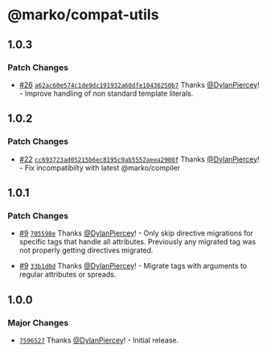 # @marko/compat-utils

## 1.0.3

### Patch Changes

- [#26](https://github.com/marko-js/compat/pull/26) [`a62ac60e574c1de9dc191932a60dfe10436250b7`](https://github.com/marko-js/compat/commit/a62ac60e574c1de9dc191932a60dfe10436250b7) Thanks [@DylanPiercey](https://github.com/DylanPiercey)! - Improve handling of non standard template literals.

## 1.0.2

### Patch Changes

- [#22](https://github.com/marko-js/compat/pull/22) [`cc693723ad05215b6ec8195c9ab5552aeea2900f`](https://github.com/marko-js/compat/commit/cc693723ad05215b6ec8195c9ab5552aeea2900f) Thanks [@DylanPiercey](https://github.com/DylanPiercey)! - Fix incompatibilty with latest @marko/compiler

## 1.0.1

### Patch Changes

- [#9](https://github.com/marko-js/compat/pull/9) [`705598e`](https://github.com/marko-js/compat/commit/705598ef6bb7d136c1d948d1639b7a14c2289f0c) Thanks [@DylanPiercey](https://github.com/DylanPiercey)! - Only skip directive migrations for specific tags that handle all attributes. Previously any migrated tag was not properly getting directives migrated.

- [#9](https://github.com/marko-js/compat/pull/9) [`33b1d0d`](https://github.com/marko-js/compat/commit/33b1d0d723c82ade65f27a31910120a29f522417) Thanks [@DylanPiercey](https://github.com/DylanPiercey)! - Migrate tags with arguments to regular attributes or spreads.

## 1.0.0

### Major Changes

- [`7596527`](https://github.com/marko-js/compat/commit/759652785293c56649165a3862c83ed5f1389d8f) Thanks [@DylanPiercey](https://github.com/DylanPiercey)! - Initial release.
